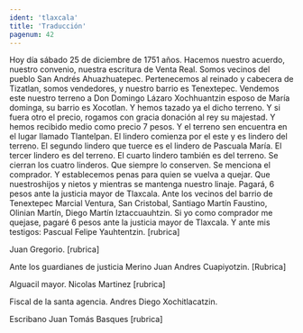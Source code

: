 ```yaml
---
ident: 'tlaxcala'
title: 'Traducción'
pagenum: 42
---
```

Hoy día sábado 25 de diciembre de 1751 años.
Hacemos nuestro acuerdo, nuestro convenio, nuestra escritura de Venta Real. Somos vecinos del pueblo San Andrés Ahuazhuatepec.
Pertenecemos al reinado y cabecera de Tizatlan, somos vendedores, y nuestro barrio es Tenextepec. Vendemos este nuestro terreno a Don Domingo Lázaro Xochhuantzin esposo de María dominga, su barrio es Xocotlan. Y hemos tazado ya el dicho terreno. Y si fuera otro el precio, rogamos con gracia donación al rey su majestad. Y hemos recibido medio como precio 7 pesos. Y el terreno sen encuentra en el lugar llamado Tlantelpan. El lindero comienza por el este y es lindero del terreno. El segundo lindero que tuerce es el lindero de Pascuala María. El tercer lindero es del terreno. El cuarto lindero también es del terreno. Se cierran los cuatro linderos. Que siempre lo conserven. Se menciona el comprador. Y establecemos penas para quien se vuelva a quejar. Que nuestroshijos y nietos y mientras se mantenga nuestro linaje. Pagará, 6 pesos ante la justicia mayor de Tlaxcala. Ante los vecinos del barrio de Tenextepec Marcial
Ventura, San Cristobal, Santiago Martín Faustino, Olinian Martín, Diego Martín Iztaccuauhtzin.
Si yo como comprador me quejase, pagaré 6 pesos ante la justicia mayor de Tlaxcala. Y ante mis testigos:
Pascual Felipe Yauhtentzin.
[rubrica]

Juan Gregorio. 
[rubrica]

Ante los guardianes de justicia 
Merino Juan Andres Cuapiyotzin.
[Rubrica]

Alguacil mayor.
Nicolas Martinez
[rubrica]

Fiscal de la santa agencia.
Andres Diego Xochitlacatzin.

Escribano
Juan Tomás Basques
[rubrica] 
